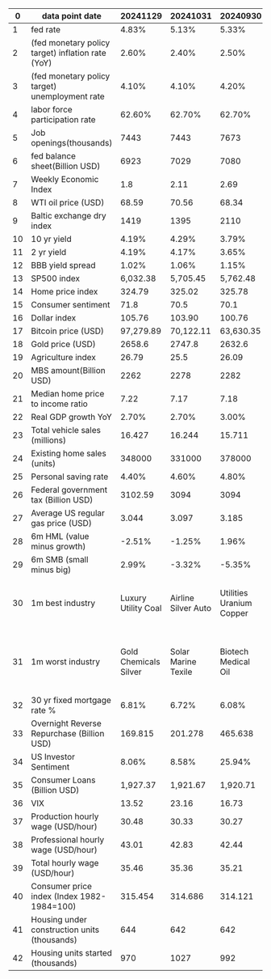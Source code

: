 | 0  | data point date                                   | 20241129              | 20241031            | 20240930                 | 20240830                         | 20240731                | 20240630                   | 20240531             | 20240430                    | 20240329                    | 20240229                           | 20240131            | 20231229                           | 20231130                     | 20231031                   | 20230929             | 20230831                            | 20230731                                   | 20230630                       | 20230531                           | 20230428                                            | 20230331                        | 20230228                  | 20230131                 | 20221231                      | 20221130                       | 20221031                       | 20220930               | 20220831                       | 20220729                 | 20220630                           | 20220531                                     | 20220429                                           |
|----|---------------------------------------------------|-----------------------|---------------------|--------------------------|----------------------------------|-------------------------|----------------------------|----------------------|-----------------------------|-----------------------------|------------------------------------|---------------------|------------------------------------|------------------------------|----------------------------|----------------------|-------------------------------------|--------------------------------------------|--------------------------------|------------------------------------|-----------------------------------------------------|---------------------------------|---------------------------|--------------------------|-------------------------------|--------------------------------|--------------------------------|------------------------|--------------------------------|--------------------------|------------------------------------|----------------------------------------------|----------------------------------------------------|
| 1  | fed rate                                          | 4.83%                 | 5.13%               | 5.33%                    | 5.33%                            | 5.33%                   | 5.33%                      | 5.33%                | 5.33%                       | 5.33%                       | 5.33%                              | 5.33%               | 5.33%                              | 5.33%                        | 5.33%                      | 5.33%                | 5.12%                               | 5.08%                                      | 5.06%                          | 4.83%                              | 4.65%                                               | 4.57%                           | 4.33%                     | 4.10%                    | 3.78%                         | 3.08%                          | 2.56%                          | 2.33%                  | 2.33%                          | 1.21%                    | 0.77%                              | 0.33%                                        | 0.20%                                              |
| 2  | (fed monetary policy target) inflation rate (YoY) | 2.60%                 | 2.40%               | 2.50%                    | 2.90%                            | 3.00%                   | 3.30%                      | 3.40%                | 3.50%                       | 3.20%                       | 3.10%                              | 3.40%               | 3.10%                              | 3.20%                        | 3.70%                      | 3.70%                | 3.20%                               | 3.00%                                      | 4.00%                          | 4.90%                              | 5.00%                                               | 6.00%                           | 6.40%                     | 6.50%                    | 7.10%                         | 7.70%                          | 8.20%                          | 8.30%                  | 8.50%                          | 9.10%                    | 8.60%                              | 8.30%                                        | 8.50%                                              |
| 3  | (fed monetary policy target) unemployment rate    | 4.10%                 | 4.10%               | 4.20%                    | 4.30%                            | 4.10%                   | 4.00%                      | 3.90%                | 3.80%                       | 3.90%                       | 3.70%                              | 3.70%               | 3.70%                              | 3.90%                        | 3.80%                      | 3.80%                | 3.50%                               | 3.60%                                      | 3.70%                          | 3.40%                              | 3.50%                                               | 3.60%                           | 3.40%                     | 3.50%                    | 3.70%                         | 3.70%                          | 3.50%                          | 3.70%                  | 3.50%                          | 3.60%                    | 3.60%                              | 3.60%                                        | 3.60%                                              |
| 4  | labor force participation rate                    | 62.60%                | 62.70%              | 62.70%                   | 62.70%                           | 62.60%                  | 62.50%                     | 62.70%               | 62.70%                      | 62.50%                      | 62.50%                             | 62.50%              | 62.80%                             | 62.70%                       | 62.80%                     | 62.80%               | 62.60%                              | 62.60%                                     | 62.60%                         | 62.60%                             | 62.60%                                              | 62.50%                          | 62.40%                    | 62.30%                   | 62.10%                        | 62.20%                         | 62.30%                         | 62.40%                 | 62.10%                         | 62.20%                   | 62.30%                             | 62.20%                                       | 62.20%                                             |
| 5  | Job openings(thousands)                           | 7443                  | 7443                | 7673                     | 8184                             | 8184                    | 8059                       | 8488                 | 8488                        | 8863                        | 9026                               | 9026                | 8733                               | 9553                         | 9610                       | 8827                 | 8827                                | 9824                                       | 10103                          | 10103                              | 9931                                                | 10824                           | 11012                     | 10458                    | 10334                         | 10334                          | 10053                          | 11239                  | 11239                          | 11254                    | 11400                              | 11400                                        | 11855                                              |
| 6  | fed balance sheet(Billion USD)                    | 6923                  | 7029                | 7080                     | 7123                             | 7205                    | 7231                       | 7284                 | 7402                        | 7484                        | 7581                               | 7677                | 7712                               | 7810                         | 7907                       | 8002                 | 8139                                | 8243                                       | 8340                           | 8436                               | 8562                                                | 8705                            | 8382                      | 8470                     | 8551                          | 8621                           | 8723                           | 8795                   | 8851                           | 8890                     | 8913                               | 8914                                         | 8939                                               |
| 7  | Weekly Economic Index                             | 1.8                   | 2.11                | 2.69                     | 2.27                             | 2.35                    | 2.53                       | 2.21                 | 1.9                         | 1.78                        | 1.97                               | 1.9                 | 2.92                               | 2.12                         | 2.36                       | 1.86                 | 1.94                                | 1.17                                       | 1.32                           | 1.17                               | 1.13                                                | 1.47                            | 1.16                      | 0.71                     | 1.42                          | 1.58                           | 2.17                           | 2.68                   | 2.85                           | 3.1                      | 2.62                               | 3.52                                         | 4.31                                               |
| 8  | WTI oil price (USD)                               | 68.59                 | 70.56               | 68.34                    | 73.6                             | 78.37                   | 81.72                      | 77.27                | 79.17                       | 83.12                       | 78.32                              | 75.84               | 71.34                              | 75.64                        | 81.28                      | 90.97                | 83.56                               | 81.84                                      | 70.53                          | 67.84                              | 76.77                                               | 75.7                            | 76.86                     | 79.05                    | 80.51                         | 80.41                          | 86.07                          | 79.7                   | 88.99                          | 98.1                     | 106.01                             | 115.15                                       | 104.06                                             |
| 9  | Baltic exchange dry index                         | 1419                  | 1395                | 2110                     | 1827                             | 1762                    | 2050                       | 1801                 | 1685                        | 1821                        | 2041                               | 1397                | 2094                               | 2937                         | 1502                       | 1716                 | 1094                                | 1110                                       | 1112                           | 1123                               | 1581                                                | 1389                            | 935                       | 681                      | 1515                          | 1355                           | 1534                           | 1757                   | 1017                           | 1895                     | 2186                               | 2571                                         | 2409                                               |
| 10 | 10 yr yield                                       | 4.19%                 | 4.29%               | 3.79%                    | 3.90%                            | 4.05%                   | 4.41%                      | 4.51%                | 4.63%                       | 4.21%                       | 4.26%                              | 3.92%               | 3.88%                              | 4.35%                        | 4.90%                      | 4.58%                | 4.10%                               | 3.96%                                      | 3.83%                          | 3.63%                              | 3.43%                                               | 3.47%                           | 3.93%                     | 3.51%                    | 3.80%                         | 3.62%                          | 4.07%                          | 3.83%                  | 3.17%                          | 2.66%                    | 3.01%                              | 2.85%                                        | 2.93%                                              |
| 11 | 2 yr yield                                        | 4.19%                 | 4.17%               | 3.65%                    | 3.92%                            | 4.28%                   | 4.76%                      | 4.88%                | 4.97%                       | 4.63%                       | 4.64%                              | 4.21%               | 4.25%                              | 4.70%                        | 5.08%                      | 5.05%                | 4.85%                               | 4.87%                                      | 4.89%                          | 4.40%                              | 4.02%                                               | 4.03%                           | 4.82%                     | 4.22%                    | 4.42%                         | 4.39%                          | 4.48%                          | 4.27%                  | 3.48%                          | 2.90%                    | 2.96%                              | 2.55%                                        | 2.72%                                              |
| 12 | BBB yield spread                                  | 1.02%                 | 1.06%               | 1.15%                    | 1.19%                            | 1.18%                   | 1.18%                      | 1.09%                | 1.14%                       | 1.15%                       | 1.22%                              | 1.23%               | 1.29%                              | 1.38%                        | 1.62%                      | 1.51%                | 1.51%                               | 1.48%                                      | 1.62%                          | 1.74%                              | 1.71%                                               | 1.80%                           | 1.59%                     | 1.55%                    | 1.71%                         | 1.76%                          | 2.03%                          | 2.07%                  | 1.82%                          | 1.94%                    | 1.97%                              | 1.76%                                        | 1.71%                                              |
| 13 | SP500 index                                       | 6,032.38              | 5,705.45            | 5,762.48                 | 5,648.40                         | 5,522.30                | 5,460.48                   | 5,277.51             | 5,018.39                    | 5,254.35                    | 5,096.27                           | 4,845.65            | 4,769.83                           | 4,567.80                     | 4,193.80                   | 4,288.12             | 4,507.66                            | 4,588.96                                   | 4450.38                        | 4179.83                            | 4168.48                                             | 4109.31                         | 3970.15                   | 4076.6                   | 3839.5                        | 4081.11                        | 3871.98                        | 3585.62                | 3955                           | 4130.29                  | 3785.38                            | 4132.15                                      | 4131.93                                            |
| 14 | Home price index                                  | 324.79                | 325.02              | 325.78                   | 325.23                           | 323.48                  | 320.42                     | 316.64               | 312.18                      | 310.45                      | 310.66                             | 312.14              | 312.95                             | 312.31                       | 311.5                      | 310.15               | 308.25                              | 305.146                                    | 301.04                         | 297.08                             | 293.17                                              | 292.7                           | 294.68                    | 297.29                   | 298.99                        | 300.41                         | 303.75                         | 307.44                 | 308.18                         | 305.97                   | 300.84                             | 294.5                                        | 286.679                                            |
| 15 | Consumer sentiment                                | 71.8                  | 70.5                | 70.1                     | 67.9                             | 66.4                    | 68.2                       | 69.1                 | 77.2                        | 79.4                        | 79.6                               | 78.8                | 69.7                               | 61.3                         | 63.8                       | 68.1                 | 69.5                                | 71.6                                       | 64.4                           | 59.2                               | 63.5                                                | 62                              | 67                        | 64.9                     | 59.7                          | 56.8                           | 59.9                           | 58.6                   | 58.2                           | 51.5                     | 50                                 | 50.2                                         | 59.4                                               |
| 16 | Dollar index                                      | 105.76                | 103.90              | 100.76                   | 101.67                           | 104.06                  | 105.65                     | 104.62               | 105.56                      | 104.54                      | 104.13                             | 103.52              | 101.37                             | 103.55                       | 106.67                     | 106.16               | 103.62                              | 101.90                                     | 102.92                         | 104.23                             | 101.67                                              | 102.59                          | 104.98                    | 102.04                   | 103.49                        | 105.87                         | 111.61                         | 112.2                  | 108.72                         | 105.89                   | 104.71                             | 101.78                                       | 102.96                                             |
| 17 | Bitcoin price (USD)                               | 97,279.89             | 70,122.11           | 63,630.35                | 58,811.79                        | 64,910.06               | 62,622.64                  | 67,552.63            | 60,636.86                   | 69445.59                    | 61030.72                           | 42422.66            | 42187.65                           | 37740.97                     | 34599.6                    | 26933.19             | 26119.18                            | 29235.82                                   | 30429.6                        | 27053.65                           | 29335.27                                            | 28428.54                        | 23215.39                  | 23120.75                 | 16565.34                      | 17158.86                       | 20379.39                       | 19409.75               | 20202.49                       | 23847.56                 | 18880.86                           | 31852.37                                     | 37714.88                                           |
| 18 | Gold price (USD)                                  | 2658.6                | 2747.8              | 2632.6                   | 2502.4                           | 2448.4                  | 2323.8                     | 2327.2               | 2317.3                      | 2227.5                      | 2043.5                             | 2035                | 2063.1                             | 2035.9                       | 1984                       | 1847.9               | 1940                                | 1965.4                                     | 1919                           | 1963.2                             | 1981.9                                              | 1969.2                          | 1827                      | 1928.5                   | 1823.7                        | 1776.5                         | 1633.2                         | 1661.3                 | 1710.5                         | 1765.6                   | 1807.1                             | 1837.2                                       | 1924.5                                             |
| 19 | Agriculture index                                 | 26.79                 | 25.5                | 26.09                    | 24.88                            | 23.74                   | 23.8                       | 25.13                | 23.84                       | 24.76                       | 22.18                              | 21.63               | 20.74                              | 22.28                        | 22.01                      | 21.39                | 21.74                               | 21.93                                      | 21.08                          | 20.46                              | 20.95                                               | 20.43                           | 20.19                     | 20.23                    | 20.15                         | 20.05                          | 19.84                          | 20.02                  | 20.63                          | 20.2                     | 20.38                              | 21.99                                        | 22.07                                              |
| 20 | MBS amount(Billion USD)                           | 2262                  | 2278                | 2282                     | 2299                             | 2332                    | 2336                       | 2354                 | 2384                        | 2388                        | 2414                               | 2428                | 2432                               | 2459                         | 2462                       | 2479                 | 2513                                | 2517                                       | 2538                           | 2570                               | 2575                                                | 2594                            | 2620                      | 2624                     | 2641                          | 2672                           | 2678                           | 2698                   | 2725                           | 2717                     | 2709                               | 2707                                         | 2715                                               |
| 21 | Median home price to income ratio                 | 7.22                  | 7.17                | 7.18                     | 7.73                             | 7.71                    | 7.7                        | 7.68                 | 7.64                        | 7.61                        | 7.58                               | 7.57                | 7.56                               | 7.51                         | 7.47                       | 7.4                  | 7.75                                | 7.69                                       | 7.62                           | 7.58                               | 7.54                                                | 7.53                            | 7.58                      | 7.6                      | 7.6                           | 7.61                           | 7.68                           | 7.76                   | 8.16                           | 8.13                     | 8.02                               | 7.72                                         | 7.72                                               |
| 22 | Real GDP growth YoY                               | 2.70%                 | 2.70%               | 3.00%                    | 3.10%                            | 3.10%                   | 2.90%                      | 2.90%                | 3.00%                       | 3.10%                       | 3.10%                              | 3.10%               | 2.90%                              | 3.00%                        | 2.90%                      | 2.40%                | 2.50%                               | 2.60%                                      | 1.80%                          | 1,6%                               | 1.60%                                               | 0.90%                           | 0.90%                     | 1.00%                    | 1.90%                         | 1.90%                          | 1.80%                          | 1.80%                  | 1.70%                          | -0.90%                   | -1.60%                             | 3.50%                                        | 3.50%                                              |
| 23 | Total vehicle sales (millions)                    | 16.427                | 16.244              | 15.711                   | 16.34                            | 15.73                   | 16.386                     | 16.266               | 16.028                      | 16.295                      | 15.483                             | 16.352              | 15.798                             | 15.97                        | 16.233                     | 15.547               | 16.254                              | 16.195                                     | 15.624                         | 16.453                             | 15.324                                              | 15.411                          | 16.205                    | 13.754                   | 14.645                        | 15.396                         | 14.057                         | 13.623                 | 13.801                         | 13.486                   | 13.168                             | 14.719                                       | 13.811                                             |
| 24 | Existing home sales (units)                       | 348000                | 331000              | 378000                   | 389000                           | 375000                  | 404000                     | 360000               | 324000                      | 271000                      | 234000                             | 297000              | 300000                             | 333000                       | 347000                     | 401000               | 372000                              | 434000                                     | 408000                         | 336000                             | 360000                                              | 271000                          | 231000                    | 327000                   | 326000                        | 371000                         | 428000                         | 476000                 | 453000                         | 526000                   | 498000                             | 464000                                       | 456000                                             |
| 25 | Personal saving rate                              | 4.40%                 | 4.60%               | 4.80%                    | 2.90%                            | 3.40%                   | 3.90%                      | 3.60%                | 3.20%                       | 3.60%                       | 3.80%                              | 3.70%               | 4.10%                              | 3.80%                        | 3.40%                      | 3.90%                | 3.50%                               | 4.30%                                      | 4.60%                          | 4.10%                              | 5.10%                                               | 4.60%                           | 4.70%                     | 3.40%                    | 2.40%                         | 3.10%                          | 3.10%                          | 3.50%                  | 5.00%                          | 5.10%                    | 5.40%                              | 4.40%                                        | 5.00%                                              |
| 26 | Federal government tax (Billion USD)              | 3102.59               | 3094                | 3094                     | 3075                             | 3026                    | 3026                       | 3029                 | 2846                        | 2846                        | 2812                               | 2803                | 2803                               | 2792                         | 2791                       | 2791                 | 2943                                | 2956                                       | 2956                           | 2593                               | 3209                                                | 3209                            | 3220                      | 3212                     | 3212                          | 3208                           | 3206                           | 3206                   | 2975                           | 2913                     | 2913                               | 2828                                         | 2828                                               |
| 27 | Average US regular gas price (USD)                | 3.044                 | 3.097               | 3.185                    | 3.313                            | 3.484                   | 3.438                      | 3.577                | 3.653                       | 3.523                       | 3.249                              | 3.095               | 3.116                              | 3.238                        | 3.473                      | 3.837                | 3.813                               | 3.596                                      | 3.571                          | 3.571                              | 3.656                                               | 3.421                           | 3.342                     | 3.489                    | 3.09                          | 3.53                           | 3.769                          | 3.711                  | 3.827                          | 4.33                     | 4.872                              | 5.01                                         | 4.1                                                |
| 28 | 6m HML (value minus growth)                       | -2.51%                | -1.25%              | 1.96%                    | 4.91%                            | -1.16%                  | -8.97%                     | -5.81%               | -6.88%                      | -9.10%                      | -7.89%                             | -0.52%              | 2.14%                              | 1.94%                        | -2.05%                     | -3.64%               | -9.53%                              | -6.79%                                     | -9.87%                         | -10.65%                            | -5.11%                                              | 2.15%                           | 5.07%                     | 2.78%                    | 0.69%                         | 0.50%                          | 4.46%                          | 2.28%                  | 3.40%                          | 3.71%                    | 14.20%                             | 17.20%                                       | 17.20%                                             |
| 29 | 6m SMB (small minus big)                          | 2.99%                 | -3.32%              | -5.35%                   | -3.24%                           | 0.30%                   | -14.73%                    | -0.95%               | -0.68%                      | -3.62%                      | -4.60%                             | -6.90%              | 1.77%                              | -5.88%                       | -8.18%                     | -4.78%               | -13.34%                             | -9.02%                                     | -7.02%                         | -8.72%                             | -10.95%                                             | -5.83%                          | 1.44%                     | 2.35%                    | 1.43%                         | 2.48%                          | 4.15%                          | 1.14%                  | -0.54%                         | 2.92%                    | -3.11%                             | -3.42%                                       | -3.42%                                             |
| 30 | 1m best industry                                  | Luxury Utility Coal   | Airline Silver Auto | Utilities Uranium Copper | Utility Health Infor Insurance   | Residental Metal Lumber | Consumer Electronics REIT; | Solar Shell Utility; | Marine Utility Airport;     | Silver Copper Aluminum;     | Semiconductor Utilities Truckingl; | Uranium Shell Coal; | Pharma Alumimum Department Stores; | Airport Real Estate Airport; | Uranium Footwear Gold;     | Coal Uranium;        | Uranium Utility Coal;               | Oil Edu Copper;                            | Lumber Auto Department Stores; | Semiconductor Internet;            | Shell Residential Construction Medical Instruments; | Shell Silver Gold Internet;     | Marine Metal Gambling;    | Mortgage Travel Auto;    | Oil Residential Metal;        | Metals Copper Aluminum；       | Oil Coal Department Stores;    | Silver Medal Gold;     | Thermal Coal Uranium Oil;      | Solar Lumber Rental;     | real estate service biotech solar; | Oil Solar Marine Paper Telecom;              | Coal Oil and Gas Drilling E&P Agricultural Input;  |
| 31 | 1m worst industry                                 | Gold Chemicals Silver | Solar Marine Texile | Biotech Medical Oil      | Coal Mortgage finance Oil Pharma | Semi Alumium Airline    | Silver Pharma  Solar;      | Health Pharma Paper; | Lumber Recreation Trucking; | Electronics Footwear Texile | Gold Coal Broadcasting;            | Auto Silver Solar;  | Shell Insurance Electronic Gaming; | Oil Oil&Gas Pharma;          | Real Estate Solar Airport; | Solar Pharma Silver; | RV Department Store Pharma Retails; | Airline Medical Distribution Medical Care; | Precious Metal Silve Pharma;   | Footwear Coal Agricultural Inputs; | Oil Auto Solar;                                     | Reit Department store Aluminum; | Gold Silver Broadcasting; | Utility Drug Healthplan; | Department Stores Solar Auto; | Auto Utilities Conglomerates； | Internet Auto Internet Retail; | Freight REIT Aluminum; | Semiconductor Mortgage Silver; | Real Estate Metals Gold; | Copper Steel Travel;               | Discount stores REIT Travel Silver Software; | Solar Electronic Gaming Software Application;      |
| 32 | 30 yr fixed mortgage rate %                       | 6.81%                 | 6.72%               | 6.08%                    | 6.35%                            | 6.78%                   | 6.86%                      | 7.03%                | 7.17%                       | 6.79%                       | 6.90%                              | 6.69%               | 6.61%                              | 7.22%                        | 7.79%                      | 7.31%                | 7.18%                               | 6.81%                                      | 6.71%                          | 6.57%                              | 6.43%                                               | 6.32%                           | 6.50%                     | 6.13%                    | 6.42%                         | 6.58%                          | 7.08%                          | 6.70%                  | 5.55%                          | 5.30%                    | 5.70%                              | 5.09%                                        | 5.10%                                              |
| 33 | Overnight Reverse Repurchase (Billion USD)        | 169.815               | 201.278             | 465.638                  | 433.12                           | 413.2                   | 664.57                     | 439.8                | 438                         | 594                         | 502                                | 615                 | 1018                               | 888                          | 1137                       | 1557                 | 1651                                | 1821                                       | 2034                           | 2254                               | 2325                                                | 2375                            | 2188                      | 2061                     | 2554                          | 2115                           | 2275                           | 2425                   | 2251                           | 2300                     | 2329                               | 1978                                         | 1906                                               |
| 34 | US Investor Sentiment                             | 8.06%                 | 8.58%               | 25.94%                   | 24.19%                           | 11.44%                  | 16.14%                     | 12.33%               | -1.80%                      | 27.55%                      | 18.07%                             | 13.17%              | 21.27%                             | 29.19%                       | -13.90%                    | -13.15%              | -3.66%                              | 20.79%                                     | 14.46%                         | -12.31%                            | -14.37%                                             | -27.93%                         | -16.94%                   | -8.31%                   | -21.13%                       | -11.37%                        | -19.08%                        | -40.86%                | -14.86%                        | -12.38%                  | -23.92%                            | -5.04%                                       | -42.92%                                            |
| 35 | Consumer Loans (Billion USD)                      | 1,927.37              | 1,921.67            | 1,920.71                 | 1,915.96                         | 1,913.92                | 1,914.61                   | 1,909.80             | 1,910.00                    | 1,911.35                    | 1,901.30                           | 1,898.41            | 1,901.83                           | 1,902.56                     | 1,900.45                   | 1,890.45             | 1,884.28                            | 1,891.81                                   | 1,888.73                       | 1,881.59                           | 1,868.33                                            | 1,856.29                        | 1,841.00                  | 1,833.00                 | 1,828.00                      | 1823                           | 1804                           | 1789                   | 1778                           | 1763                     | 1745                               | 1730                                         | 1709                                               |
| 36 | VIX                                               | 13.52                 | 23.16               | 16.73                    | 14.95                            | 16.29                   | 12.44                      | 12.92                | 15.39                       | 13.01                       | 13.4                               | 14.35               | 12.44                              | 12.85                        | 18.09                      | 17.07                | 13.54                               | 13.63                                      | 13.38                          | 17.63                              | 15.78                                               | 18.7                            | 20.62                     | 19.35                    | 21.67                         | 20.58                          | 21.89                          | 25.88                  | 31.62                          | 25.87                    | 21.33                              | 28.71                                        | 26.19                                              |
| 37 | Production hourly wage (USD/hour)                 | 30.48                 | 30.33               | 30.27                    | 30.14                            | 30.05                   | 29.99                      | 29.83                | 29.79                       | 29.71                       | 29.66                              | 29.42               | 29.3                               | 29.19                        | 29.06                      | 29                   | 28.96                               | 28.83                                      | 28.75                          | 28.62                              | 28.5                                                | 28.42                           | 28.26                     | 28.07                    | 28.07                         | 28.01                          | 27.89                          | 27.78                  | 27.67                          | 27.57                    | 27.45                              | 27.32                                        | 27.18                                              |
| 38 | Professional hourly wage (USD/hour)               | 43.01                 | 42.83               | 42.44                    | 42.29                            | 42.23                   | 42.01                      | 41.82                | 41.68                       | 41.53                       | 41.56                              | 41.29               | 41.03                              | 40.94                        | 40.67                      | 40.54                | 40.61                               | 40.37                                      | 40.25                          | 40.2                               | 39.95                                               | 39.76                           | 39.64                     | 39.52                    | 39.52                         | 39.43                          | 39.22                          | 39.02                  | 38.91                          | 38.85                    | 38.64                              | 38.6                                         | 38.53                                              |
| 39 | Total hourly wage (USD/hour)                      | 35.46                 | 35.36               | 35.21                    | 35.07                            | 35                      | 34.91                      | 34.75                | 34.69                       | 34.57                       | 34.55                              | 34.27               | 34.1                               | 34                           | 33.88                      | 33.82                | 33.74                               | 33.58                                      | 33.44                          | 33.36                              | 33.18                                               | 33.09                           | 33.03                     | 32.82                    | 32.82                         | 32.73                          | 32.6                           | 32.49                  | 32.36                          | 32.27                    | 32.11                              | 31.98                                        | 31.86                                              |
| 40 | Consumer price index (Index 1982-1984=100)        | 315.454               | 314.686             | 314.121                  | 313.534                          | 313.049                 | 314.22                     | 313.2                | 312.23                      | 311.05                      | 309.68                             | 308.85              | 307.92                             | 307.62                       | 307.48                     | 306.26               | 304.348                             | 303.841                                    | 303.294                        | 302.918                            | 301.808                                             | 301.648                         | 300.536                   | 298.112                  | 298.349                       | 298.062                        | 296.761                        | 295.62                 | 295.271                        | 295.328                  | 291.474                            | 288.663                                      | 287.708                                            |
| 41 | Housing under construction units (thousands)      | 644                   | 642                 | 642                      | 653                              | 668                     | 679                        | 682                  | 689                         | 683                         | 680                                | 671                 | 680                                | 669                          | 674                        | 676                  | 678                                 | 688                                        | 695                            | 698                                | 716                                                 | 734                             | 752                       | 769                      | 769                           | 767                            | 784                            | 793                    | 808                            | 815                      | 827                                | 828                                          | 828                                                |
| 42 | Housing units started (thousands)                 | 970                   | 1027                | 992                      | 851                              | 980                     | 982                        | 1031                 | 1022                        | 1129                        | 1004                               | 1027                | 1143                               | 970                          | 963                        | 941                  | 983                                 | 935                                        | 997                            | 846                                | 861                                                 | 830                             | 841                       | 909                      | 909                           | 817                            | 859                            | 893                    | 923                            | 900                      | 1013                               | 1073                                         | 1173                                               |
